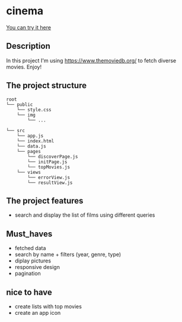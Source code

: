 # cinema

[You can try it here](https://dakravchenko.github.io/cinema/)

## Description

In this project I'm using https://www.themoviedb.org/ to fetch diverse movies. Enjoy!


## The project structure

```text
root
└── public
    └── style.css
    └── img
        └── ...
    
└── src
    └── app.js
    └── index.html
    └── data.js
    └── pages
        └── discoverPage.js
        └── initPage.js
        └── topMovies.js
    └── views
        └── errorView.js
        └── resultView.js
```
## The project features

- search and display the list of films using different queries


## Must_haves 
- fetched data
- search by name + filters (year, genre, type)
- diplay pictures 
- responsive design 
- pagination

## nice to have
- create lists with top movies 
- create an app icon



